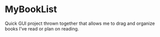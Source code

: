 # MyBookList
Quick GUI project thrown together that allows me to drag and organize books I've read or plan on reading.
